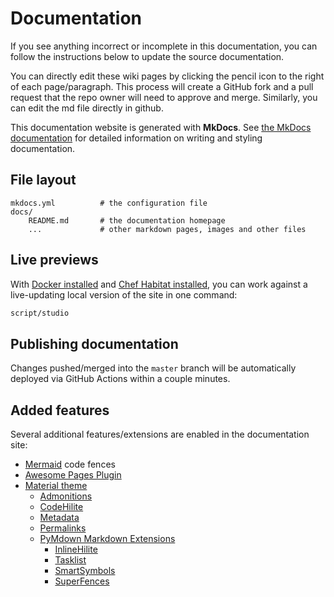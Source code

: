 # Documentation

If you see anything incorrect or incomplete in this documentation, you can follow the instructions below to update the source documentation.

You can directly edit these wiki pages by clicking the pencil icon to the right of each page/paragraph. This process will create a GitHub fork and a pull request that the repo owner will need to approve and merge.
Similarly, you can edit the md file directly in github.

This documentation website is generated with **MkDocs**. See [the MkDocs documentation](https://www.mkdocs.org/) for detailed information on writing and styling documentation.

## File layout

```shell
mkdocs.yml          # the configuration file
docs/
    README.md       # the documentation homepage
    ...             # other markdown pages, images and other files
```

## Live previews

With [Docker installed](https://docs.docker.com/get-docker/) and [Chef Habitat installed](https://www.habitat.sh/docs/install-habitat/), you can work against a live-updating local version of the site in one command:

```bash
script/studio
```

## Publishing documentation

Changes pushed/merged into the `master` branch will be automatically deployed via GitHub Actions within a couple minutes.

## Added features

Several additional features/extensions are enabled in the documentation site:

- [Mermaid](https://mermaid-js.github.io/mermaid/#/) code fences
- [Awesome Pages Plugin](https://github.com/lukasgeiter/mkdocs-awesome-pages-plugin)
- [Material theme](https://squidfunk.github.io/mkdocs-material/)
  - [Admonitions](https://squidfunk.github.io/mkdocs-material/extensions/admonition/)
  - [CodeHilite](https://squidfunk.github.io/mkdocs-material/extensions/codehilite/)
  - [Metadata](https://squidfunk.github.io/mkdocs-material/extensions/metadata/)
  - [Permalinks](https://squidfunk.github.io/mkdocs-material/extensions/permalinks/)
  - [PyMdown Markdown Extensions](https://squidfunk.github.io/mkdocs-material/extensions/pymdown/)
    - [InlineHilite](https://squidfunk.github.io/mkdocs-material/extensions/pymdown/#inlinehilite)
    - [Tasklist](https://squidfunk.github.io/mkdocs-material/extensions/pymdown/#tasklist)
    - [SmartSymbols](https://squidfunk.github.io/mkdocs-material/extensions/pymdown/#smartsymbols)
    - [SuperFences](https://squidfunk.github.io/mkdocs-material/extensions/pymdown/#superfences)
